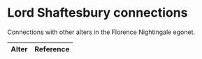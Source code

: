 # Lord Shaftesbury connections
Connections with other alters in the Florence Nightingale egonet.

| Alter  | Reference|
| ------------- |------------- |

